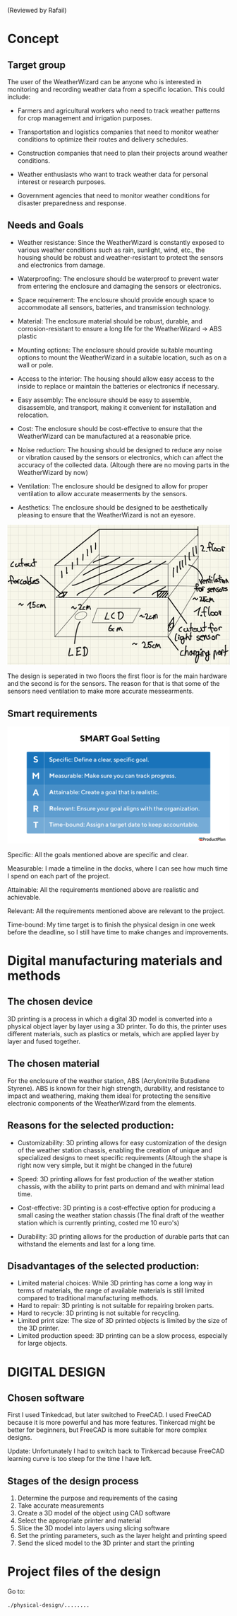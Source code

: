 (Reviewed by Rafail)
# Concept

## Target group

The user of the WeatherWizard can be anyone who is interested in monitoring and recording weather data from a specific location. This could include:

- Farmers and agricultural workers who need to track weather patterns for crop management and irrigation purposes.

- Transportation and logistics companies that need to monitor weather conditions to optimize their routes and delivery schedules.

- Construction companies that need to plan their projects around weather conditions.

- Weather enthusiasts who want to track weather data for personal interest or research purposes.

- Government agencies that need to monitor weather conditions for disaster preparedness and response.

## Needs and Goals

- Weather resistance: Since the WeatherWizard is constantly exposed to various weather conditions such as rain, sunlight, wind, etc., the housing should be robust and weather-resistant to protect the sensors and electronics from damage.

- Waterproofing: The enclosure should be waterproof to prevent water from entering the enclosure and damaging the sensors or electronics.

- Space requirement: The enclosure should provide enough space to accommodate all sensors, batteries, and transmission technology.

- Material: The enclosure material should be robust, durable, and corrosion-resistant to ensure a long life for the WeatherWizard -> ABS plastic

- Mounting options: The enclosure should provide suitable mounting options to mount the WeatherWizard in a suitable location, such as on a wall or pole.

- Access to the interior: The housing should allow easy access to the inside to replace or maintain the batteries or electronics if necessary.

- Easy assembly: The enclosure should be easy to assemble, disassemble, and transport, making it convenient for installation and relocation.

- Cost: The enclosure should be cost-effective to ensure that the WeatherWizard can be manufactured at a reasonable price.

- Noise reduction: The housing should be designed to reduce any noise or vibration caused by the sensors or electronics, which can affect the accuracy of the collected data. (Altough there are no moving parts in the WeatherWizard by now)

- Ventilation: The enclosure should be designed to allow for proper ventilation to allow accurate measerments by the sensors.

- Aesthetics: The enclosure should be designed to be aesthetically pleasing to ensure that the WeatherWizard is not an eyesore.

![Screenshot](docs/../images/drawing.png)

The design is seperated in two floors the first floor is for the main hardware and the second is for the sensors. The reason for that is that some of the sensors need ventilation to make more accurate messearments.

## Smart requirements

![Smart](docs/../images/smart.webp)

Specific: All the goals mentioned above are specific and clear.

Measurable: I made a timeline in the docks, where I can see how much time I spend on each part of the project.

Attainable: All the requirements mentioned above are realistic and achievable.

Relevant: All the requirements mentioned above are relevant to the project.

Time-bound: My time target is to finish the physical design in one week before the deadline, so I still have time to make changes and improvements.


# Digital manufacturing materials and methods

## The chosen device

3D printing is a process in which a digital 3D model is converted into a physical object layer by layer using a 3D printer. To do this, the printer uses different materials, such as plastics or metals, which are applied layer by layer and fused together.

## The chosen material

For the enclosure of the weather station, ABS (Acrylonitrile Butadiene Styrene).  ABS is known for their high strength, durability, and resistance to impact and weathering, making them ideal for protecting the sensitive electronic components of the WeatherWizard from the elements.

## Reasons for the selected production:

- Customizability: 3D printing allows for easy customization of the design of the weather station chassis, enabling the creation of unique and specialized designs to meet specific requirements (Altough the shape is right now very simple, but it might be changed in the future)

- Speed: 3D printing allows for fast production of the weather station chassis, with the ability to print parts on demand and with minimal lead time.

- Cost-effective: 3D printing is a cost-effective option for producing a small casing the weather station chassis (The final draft of the weather station which is currently printing, costed me 10 euro's)

- Durability: 3D printing allows for the production of durable parts that can withstand the elements and last for a long time.

## Disadvantages of the selected production:

- Limited material choices: While 3D printing has come a long way in terms of materials, the range of available materials is still limited compared to traditional manufacturing methods.
- Hard to repair: 3D printing is not suitable for repairing broken parts.
- Hard to recycle: 3D printing is not suitable for recycling.
- Limited print size: The size of 3D printed objects is limited by the size of the 3D printer.
- Limited production speed: 3D printing can be a slow process, especially for large objects.

# DIGITAL DESIGN

## Chosen software

First I used Tinkedcad, but later switched to FreeCAD. I used FreeCAD because it is more powerful and has more features. Tinkercad might be better for beginners, but FreeCAD is more suitable for more complex designs.

Update: Unfortunately I had to switch back to Tinkercad because FreeCAD learning curve is too steep for the time I have left.

## Stages of the design process

1. Determine the purpose and requirements of the casing
2. Take accurate measurements
3. Create a 3D model of the object using CAD software
4. Select the appropriate printer and material
5. Slice the 3D model into layers using slicing software
6. Set the printing parameters, such as the layer height and printing speed
7. Send the sliced model to the 3D printer and start the printing

# Project files of the design

Go to:
```
./physical-design/........
```






